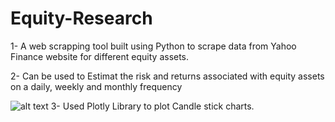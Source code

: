 # Equity-Research

1- A web scrapping tool built using Python to scrape data from Yahoo Finance website for different equity assets.


2- Can be used to Estimat the risk and returns associated with equity assets on a daily, weekly and monthly frequency

![alt text](http://url/to/chart.png)
3- Used Plotly Library to plot Candle stick charts.

